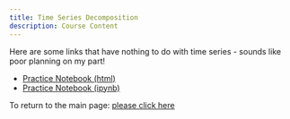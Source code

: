 ```yaml
---
title: Time Series Decomposition
description: Course Content
---
```


Here are some links that have nothing to do with time series - sounds like poor planning on my part!
*  [Practice Notebook (html)](PracticeNotebookUpload.html)
*  [Practice Notebook (ipynb)](PracticeNotebookUpload.ipynb)  

To return to the main page: [please click here](https://gacavaco.github.io)
